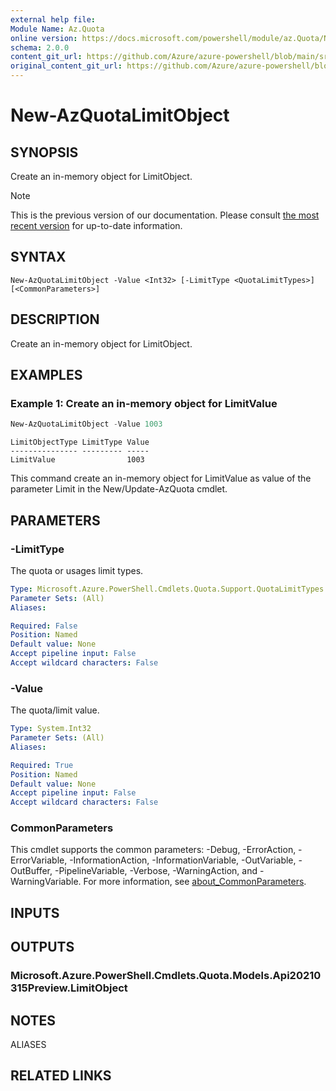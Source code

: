 ```yaml
---
external help file: 
Module Name: Az.Quota
online version: https://docs.microsoft.com/powershell/module/az.Quota/New-AzQuotaLimitObject
schema: 2.0.0
content_git_url: https://github.com/Azure/azure-powershell/blob/main/src/Quota/help/New-AzQuotaLimitObject.md
original_content_git_url: https://github.com/Azure/azure-powershell/blob/main/src/Quota/help/New-AzQuotaLimitObject.md
---
```


# New-AzQuotaLimitObject

## SYNOPSIS
Create an in-memory object for LimitObject.

> [!NOTE]
>This is the previous version of our documentation. Please consult [the most recent version](/powershell/module/az.quota/new-azquotalimitobject) for up-to-date information.

## SYNTAX

```
New-AzQuotaLimitObject -Value <Int32> [-LimitType <QuotaLimitTypes>] [<CommonParameters>]
```

## DESCRIPTION
Create an in-memory object for LimitObject.

## EXAMPLES

### Example 1: Create an in-memory object for LimitValue
```powershell
New-AzQuotaLimitObject -Value 1003
```

```output
LimitObjectType LimitType Value
--------------- --------- -----
LimitValue                1003
```

This command create an in-memory object for LimitValue as value of the parameter Limit in the New/Update-AzQuota cmdlet.

## PARAMETERS

### -LimitType
The quota or usages limit types.

```yaml
Type: Microsoft.Azure.PowerShell.Cmdlets.Quota.Support.QuotaLimitTypes
Parameter Sets: (All)
Aliases:

Required: False
Position: Named
Default value: None
Accept pipeline input: False
Accept wildcard characters: False
```

### -Value
The quota/limit value.

```yaml
Type: System.Int32
Parameter Sets: (All)
Aliases:

Required: True
Position: Named
Default value: None
Accept pipeline input: False
Accept wildcard characters: False
```

### CommonParameters
This cmdlet supports the common parameters: -Debug, -ErrorAction, -ErrorVariable, -InformationAction, -InformationVariable, -OutVariable, -OutBuffer, -PipelineVariable, -Verbose, -WarningAction, and -WarningVariable. For more information, see [about_CommonParameters](http://go.microsoft.com/fwlink/?LinkID=113216).

## INPUTS

## OUTPUTS

### Microsoft.Azure.PowerShell.Cmdlets.Quota.Models.Api20210315Preview.LimitObject

## NOTES

ALIASES

## RELATED LINKS

